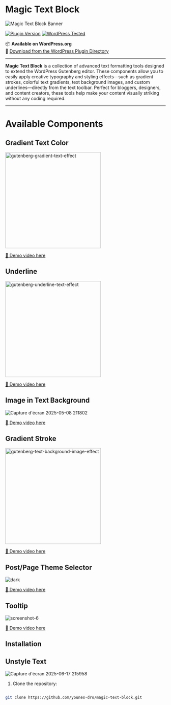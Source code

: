 # Magic Text Block

![Magic Text Block Banner](https://ps.w.org/magic-text-block/assets/banner-772-250.png)

[![Plugin Version](https://img.shields.io/badge/version-1.5.0-blue)](https://wordpress.org/plugins/magic-text-block/)
[![WordPress Tested](https://img.shields.io/badge/WordPress-6.5+-brightgreen)](https://wordpress.org/plugins/magic-text-block/)

📦 **Available on WordPress.org**  
🔗 [Download from the WordPress Plugin Directory](https://wordpress.org/plugins/magic-text-block/)

---
**Magic Text Block** is a collection of advanced text formatting tools designed to extend the WordPress Gutenberg editor. These components allow you to easily apply creative typography and styling effects—such as gradient strokes, colorful text gradients, text background images, and custom underlines—directly from the text toolbar. Perfect for bloggers, designers, and content creators, these tools help make your content visually striking without any coding required.

---

# Available Components

 
## Gradient Text Color

  

<img  src="https://github.com/user-attachments/assets/9a2ea746-6f20-4b34-bb8e-66f17c144aa5"  alt="gutenberg-gradient-text-effect"  width="300">

  

[🎥 Demo video here](https://www.awesomescreenshot.com/video/37866815?key=43be1d30dc3033eba865e0f43c999e60)

  

## Underline

  

<img  src="https://github.com/user-attachments/assets/4ea944ff-159f-43aa-b527-5f4a26d33aa8"  alt="gutenberg-underline-text-effect"  width="300">

  

[🎥 Demo video here](https://www.awesomescreenshot.com/video/37988759?key=fd9f0afb3b41d325b07ef5fcd0f5082b)

  

## Image in Text Background

  

![Capture d'écran 2025-05-08 211802](https://github.com/user-attachments/assets/20e63946-a747-434d-ad38-45c3c762db38)

  

[🎥 Demo video here](https://www.awesomescreenshot.com/video/38083508?key=82ac6ceeec794b24b8e236819a4f1aab)

  

## Gradient Stroke

  

<img  src="https://github.com/user-attachments/assets/579bd1ac-ab0c-4e66-9cea-bb6652b96f5a"  alt="gutenberg-text-background-image-effect"  width="300">

  

[🎥 Demo video here](https://www.awesomescreenshot.com/video/38191755?key=fbc0cdfce82132bd6dd6bd217c64df5b)

  

## Post/Page Theme Selector

  

![dark](https://github.com/user-attachments/assets/2a4227af-c9f9-405b-b97e-80e831577fa6b)

  

[🎥 Demo video here](https://www.awesomescreenshot.com/video/39031925?key=aa41ad83e0eedf3e614060c6e2e05ffb)


 ## Tooltip 

 
![screenshot-6](https://github.com/user-attachments/assets/8a96098a-ccfe-49da-9be2-d7091e86cb2e)

[🎥 Demo video here](https://www.awesomescreenshot.com/video/40571636?key=29e3628e162ef8121e4fec5597cfe10a)

## Installation

## Unstyle Text  
![Capture d'écran 2025-06-17 215958](https://github.com/user-attachments/assets/705b4563-d859-4c6e-9b03-dec8c953d0c0)


1. Clone the repository:

  

```bash

git clone https://github.com/younes-dro/magic-text-block.git
